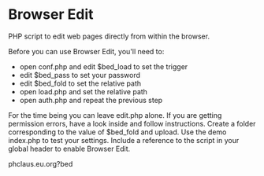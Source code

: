 # Browser Edit

PHP script to edit web pages directly from within the browser.

Before you can use Browser Edit, you'll need to:

- open conf.php and edit $bed_load to set the trigger
- edit $bed_pass to set your password
- edit $bed_fold to set the relative path
- open load.php and set the relative path
- open auth.php and repeat the previous step

For the time being you can leave edit.php alone. If you are getting 
permission errors, have a look inside and follow instructions. 
Create a folder corresponding to the value of $bed_fold and upload. 
Use the demo index.php to test your settings. Include a reference to 
the script in your global header to enable Browser Edit.

phclaus.eu.org?bed
